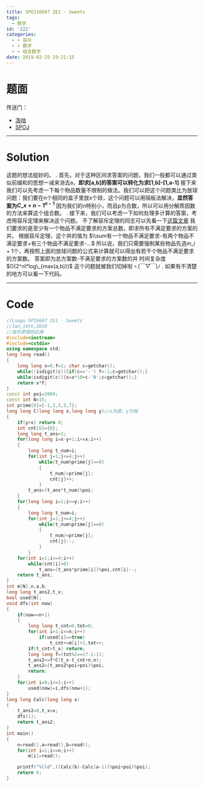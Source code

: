 ```yaml
---
title: SPOJ16607 IE1 - Sweets
tags:
  - 数学
id: '222'
categories:
  - - 容斥
  - - 数学
  - - 组合数学
date: 2019-02-25 19:21:15
---
```


# 题面

传送门：

*   [洛咕](https://www.luogu.org/problemnew/show/SP16607)
*   [SPOJ](https://www.spoj.com/problems/IE1/)

* * *

# Solution

这题的想法挺妙的。 . 首先，对于这种区间求答案的问题，我们一般都可以通过类似前缀和的思想一减来消去a，**即求\[a,b\]的答案可以转化为求\[1,b\]-\[1,a-1\]** 接下来我们可以先考虑一下每个物品数量不限制的做法。我们可以把这个问题类比为放球问题：我们要在n个相同的盒子里放x个球，这个问题可以用隔板法解决，**显然答案为$C\_{x+n-1}^{n-1}$** 因为我们的n特别小，而且p为合数，所以可以用分解质因数的方法来算这个组合数。 . 接下来，我们可以考虑一下如何处理多计算的答案，考虑用容斥定理来解决这个问题。 不了解容斥定理的同志可以先看一下[这篇文章](https://blog.csdn.net/m0_37286282/article/details/78869512) 我们要求的是至少有一个物品不满足要求的方案总数，即求所有不满足要求的方案的并。 根据容斥定理，这个并的值为 $\\sum有一个物品不满足要求-有两个物品不满足要求+有三个物品不满足要求-...$ 所以说，我们只需要强制某些物品先选$m\_i+1$个，再按照上面的放球问题的公式来计算就可以得出有若干个物品不满足要求的方案数。 答案即为总方案数-不满足要求的方案数的并 时间复杂度$O(2^n\*log\_{max(a,b)})$ 这个问题就被我们切掉啦ヽ(￣▽￣)ﾉ . 如果有不清楚的地方可以看一下代码。

* * *

# Code

```cpp
//Luogu SP16607 IE1 - Sweets
//Jan,14th,2019
//容斥原理的应用
#include<iostream>
#include<cstdio>
using namespace std;
long long read()
{
    long long x=0,f=1; char c=getchar();
    while(!isdigit(c)){if(c=='-') f=-1;c=getchar();}
    while(isdigit(c)){x=x*10+c-'0';c=getchar();}
    return x*f;
}
const int poi=2004;
const int N=15;
int prime[6]={-1,2,3,5,7};
long long C(long long x,long long y)//x为底，y为指
{
    if(y>x) return 0;
    int cnt[6]={0};
    long long t_ans=1;
    for(long long i=x-y+1;i<=x;i++)
    {
        long long t_num=i;
        for(int j=1;j<=4;j++)
            while(t_num%prime[j]==0)
            {
                t_num/=prime[j];
                cnt[j]++;
            }
        t_ans=(t_ans*t_num)%poi;
    }
    for(long long i=1;i<=y;i++)
    {
        long long t_num=i;
        for(int j=1;j<=4;j++)
            while(t_num%prime[j]==0)
            {
                t_num/=prime[j];
                cnt[j]--;
            }
        }
    for(int i=1;i<=4;i++)
        while(cnt[i]>0)
            t_ans=(t_ans*prime[i])%poi,cnt[i]--;
    return t_ans;
}
int m[N],n,a,b;
long long t_ans2,t_x;
bool used[N];
void dfs(int now)
{
    if(now==n+1)
    {
        long long t_cnt=0,tot=0;
        for(int i=1;i<=n;i++)
            if(used[i]==true)
                t_cnt+=m[i]+1,tot++;
        if(t_cnt>t_x) return;
        long long f=(tot%2==1?-1:1);
        t_ans2+=f*C(t_x-t_cnt+n,n);
        t_ans2=(t_ans2%poi+poi)%poi;
        return;
    }
    for(int i=0;i<=1;i++)
        used[now]=i,dfs(now+1);
}
long long Calc(long long x)
{
    t_ans2=0,t_x=x;
    dfs(1);
    return t_ans2;
}
int main()
{
    n=read(),a=read(),b=read();
    for(int i=1;i<=n;i++)
        m[i]=read();

    printf("%lld",((Calc(b)-Calc(a-1))%poi+poi)%poi);
    return 0;
}

```